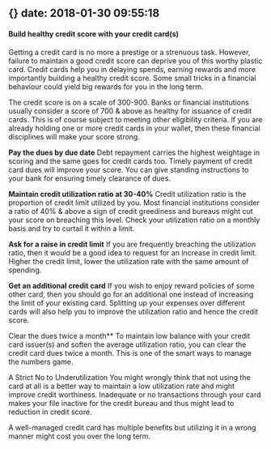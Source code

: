 {}
date: 2018-01-30 09:55:18
---
#### Build healthy credit score with your credit card(s)

Getting a credit card is no more a prestige or a strenuous task. However, failure to maintain a good credit score can deprive you of this worthy plastic card. Credit cards help you in delaying spends, earning rewards and more importantly building a healthy credit score. Some small tricks in a financial behaviour could yield big rewards for you in the long term.

The credit score is on a scale of 300-900. Banks or financial institutions usually consider a score of 700 & above as healthy for issuance of credit cards. This is of course subject to meeting other eligibility criteria. If you are already holding one or more credit cards in your wallet, then these financial disciplines will make your score strong. 

**Pay the dues by due date**
Debt repayment carries the highest weightage in scoring and the same goes for credit cards too. Timely payment of credit card dues will improve your score. You can give standing instructions to your bank for ensuring timely clearance of dues.

**Maintain credit utilization ratio at 30-40%**
Credit utilization ratio is the proportion of credit limit utilized by you. Most financial institutions consider a ratio of 40% & above a sign of credit greediness and bureaus might cut your score on breaching this level. Check your utilization ratio on a monthly basis and try to curtail it within a limit.

**Ask for a raise in credit limit**
If you are frequently breaching the utilization ratio, then it would be a good idea to request for an increase in credit limit. Higher the credit limit, lower the utilization rate with the same amount of spending.

**Get an additional credit card**
If you wish to enjoy reward policies of some other card, then you should go for an additional one instead of increasing the limit of your existing card. Splitting up your expenses over different cards will also help you to improve the utilization ratio and hence the credit score.

Clear the dues twice a month**
To maintain low balance with your credit card issuer(s) and soften the average utilization ratio, you can clear the credit card dues twice a month. This is one of the smart ways to manage the numbers game.

A Strict No to Underutilization 
You might wrongly think that not using the card at all is a better way to maintain a low utilization rate and might improve credit worthiness.  Inadequate or no transactions through your card makes your file inactive for the credit bureau and thus might lead to reduction in credit score.

A well-managed credit card has multiple benefits but utilizing it in a wrong manner might cost you over the long term.